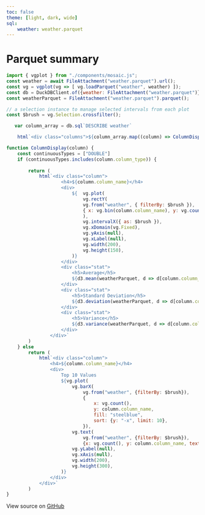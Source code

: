 ```yaml
---
toc: false
theme: [light, dark, wide]
sql: 
    weather: weather.parquet
---
```

# Parquet summary

<style>
body {
    font-family: -apple-system, "system-ui", "avenir next", avenir, helvetica, "helvetica neue", ubuntu, roboto, noto, "segoe ui", arial, sans-serif;
    font-size: 14px
}
.columns {
    display: flex;
    flex-direction: row;
    justify-content: start;
    gap: 20px;
    padding-top: 40px;
    overflow: scroll;
}

h4 {
    font-size: 13px;
    line-height: 1.2;
}

h5 {
    font-size: 11px;
    line-height: 1;
}

.column {
    display: flex;
    flex-direction: column;
    justify-content: start;
    min-width: 200px;
}

.stat {
    border-top: 1px solid #DFE0E0;
    padding: 8px 0;
}
</style>

```js
import { vgplot } from "./components/mosaic.js";
const weather = await FileAttachment("weather.parquet").url();
const vg = vgplot(vg => [ vg.loadParquet("weather", weather) ]);
const db = DuckDBClient.of({weather: FileAttachment("weather.parquet")});
const weatherParquet = FileAttachment("weather.parquet").parquet();

```

```js
// a selection instance to manage selected intervals from each plot
const $brush = vg.Selection.crossfilter();
```

```js
   var column_array = db.sql`DESCRIBE weather`
```

```js
    html`<div class="columns">${column_array.map((column) => ColumnDisplay(column))}</div>`
```



```js
function ColumnDisplay(column) {
    const continuousTypes = ["DOUBLE"]
    if (continuousTypes.includes(column.column_type)) {
        
        return (
            html`<div class="column">
                    <h4>${column.column_name}</h4>
                    <div>
                        ${  vg.plot(
                            vg.rectY(
                            vg.from("weather", { filterBy: $brush }),
                            { x: vg.bin(column.column_name), y: vg.count(), fill: "steelblue", inset: 0.5 }
                            ),
                            vg.intervalX({ as: $brush }),
                            vg.xDomain(vg.Fixed),
                            vg.yAxis(null),
                            vg.xLabel(null),
                            vg.width(200),
                            vg.height(150),
                        )}
                    </div>
                    <div class="stat">
                        <h5>Average</h5>
                        ${d3.mean(weatherParquet, d => d[column.column_name])}
                    </div>
                    <div class="stat">
                        <h5>Standard Deviation</h5>
                        ${d3.deviation(weatherParquet, d => d[column.column_name])}
                    </div>
                    <div class="stat">
                        <h5>Variance</h5>
                        ${d3.variance(weatherParquet, d => d[column.column_name])}
                    </div>
                </div>`
        )
    } else 
        return (
            html`<div class="column">
                <h4>${column.column_name}</h4>
                <div>
                    Top 10 Values
                    ${vg.plot(
                        vg.barX(
                            vg.from("weather", {filterBy: $brush}),
                            {
                                x: vg.count(),
                                y: column.column_name,
                                fill: "steelblue",
                                sort: {y: "-x", limit: 10},
                            }),  
                        vg.text(
                            vg.from("weather", {filterBy: $brush}),
                            {x: vg.count(), y: column.column_name, text: vg.count(), fill: "var(--theme-foreground)", dx: 10}),
                        vg.yLabel(null),
                        vg.xAxis(null),
                        vg.width(200),
                        vg.height(300),
                    )}
                </div>
            </div>`
        )
}
```


View source on [GitHub](https://github.com/allisonwhilden/xet-parquet-summary)